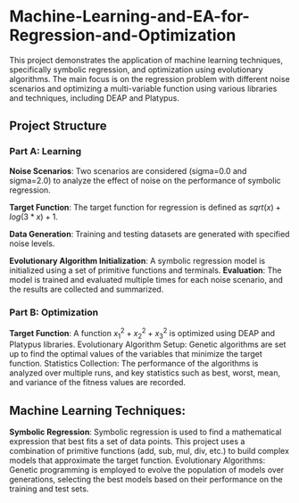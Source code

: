 # Machine-Learning-and-EA-for-Regression-and-Optimization
This project demonstrates the application of machine learning techniques, specifically symbolic regression, and optimization using evolutionary algorithms. The main focus is on the regression problem with different noise scenarios and optimizing a multi-variable function using various libraries and techniques, including DEAP and Platypus.

## Project Structure
### Part A: Learning

**Noise Scenarios**: Two scenarios are considered (sigma=0.0 and sigma=2.0) to analyze the effect of noise on the performance of symbolic regression.

**Target Function**: The target function for regression is defined as $sqrt(x) + log(3*x) + 1$.

**Data Generation**: Training and testing datasets are generated with specified noise levels.

**Evolutionary Algorithm Initialization**: A symbolic regression model is initialized using a set of primitive functions and terminals.
**Evaluation**: The model is trained and evaluated multiple times for each noise scenario, and the results are collected and summarized.

### Part B: Optimization

**Target Function**: A function $x_1^2 + x_2^2 + x_3^2$  is optimized using DEAP and Platypus libraries.
Evolutionary Algorithm Setup: Genetic algorithms are set up to find the optimal values of the variables that minimize the target function.
Statistics Collection: The performance of the algorithms is analyzed over multiple runs, and key statistics such as best, worst, mean, and variance of the fitness values are recorded.


## Machine Learning Techniques:

**Symbolic Regression**: Symbolic regression is used to find a mathematical expression that best fits a set of data points. This project uses a combination of primitive functions (add, sub, mul, div, etc.) to build complex models that approximate the target function.
Evolutionary Algorithms: Genetic programming is employed to evolve the population of models over generations, selecting the best models based on their performance on the training and test sets.
